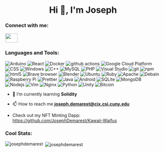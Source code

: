 <h1 align="center">Hi 👋, I'm Joseph</h1>
<h3 align="left">Connect with me:</h3>
<p align="left">
<a href="https://www.linkedin.com/in/joseph-demarest-463334124/" target="blank"><img align="center" src="https://cdn.jsdelivr.net/npm/simple-icons@3.0.1/icons/linkedin.svg" alt="" height="30" width="40" /></a>
</p>

<h3 align="left">Languages and Tools:</h3>
<p>
  <img alt="Arduino" src="https://img.shields.io/badge/-Arduino-00979D?style=flat-square&logo=Arduino&logoColor=white" />
  <img alt="React" src="https://img.shields.io/badge/-React-45b8d8?style=flat-square&logo=react&logoColor=white" />
  <img alt="Docker" src="https://img.shields.io/badge/-Docker-46a2f1?style=flat-square&logo=docker&logoColor=white" />
  <img alt="github actions" src="https://img.shields.io/badge/-Github_Actions-2088FF?style=flat-square&logo=github-actions&logoColor=white" />
  <img alt="Google Cloud Platform" src="https://img.shields.io/badge/-Google_Cloud_Platform-1a73e8?style=flat-square&logo=google-cloud&logoColor=white" />
  <img alt="CSS" src="https://img.shields.io/badge/-CSS3-%231572B6?style=flat-square&logo=css3&logoColor=white" />
  <img alt="Windows" src="https://img.shields.io/badge/-Windows-0078D6?style=flat-square&logo=Windows&logoColor=white" />
  <img alt="C++" src="https://img.shields.io/badge/-C++-%2300599C?style=flat-square&logo=c%2B%2B&logoColor=white" />
  <img alt="MySQL" src="https://img.shields.io/badge/-MySQL-%2300f?style=flat-square&logo=MySQL&logoColor=white" />
  <img alt="PHP" src="https://img.shields.io/badge/-PHP-%23777BB4?style=flat-square&logo=php&logoColor=white" />
  <img alt="Visual Studio" src="https://img.shields.io/badge/-Visual Studio-5C2D91?style=flat-square&logo=visual-studio&logoColor=white" />
  <img alt="git" src="https://img.shields.io/badge/-Git-F05032?style=flat-square&logo=git&logoColor=white" />
  <img alt="npm" src="https://img.shields.io/badge/-NPM-CB3837?style=flat-square&logo=npm&logoColor=white" />
  <img alt="html5" src="https://img.shields.io/badge/-HTML5-E34F26?style=flat-square&logo=html5&logoColor=white" />
  <img alt="Brave browser" src="https://img.shields.io/badge/-Brave_Browser-FB542B?style=flat-square&logo=brave&logoColor=white" />
  <img alt="Blender" src="https://img.shields.io/badge/-Blender-FF4500?style=flat-square&logo=blender&logoColor=white" />
  <img alt="Ubuntu" src="https://img.shields.io/badge/-Ubuntu-E95420?style=flat-square&logo=Ubuntu&logoColor=white" />
  <img alt="Ruby" src="https://img.shields.io/badge/-Ruby-%23CC342D?style=flat-square&logo=ruby&logoColor=white" />
  <img alt="Apache" src="https://img.shields.io/badge/-Apache-%23D42029?style=flat-square&logo=Apache&logoColor=white" />
  <img alt="Debain" src="https://img.shields.io/badge/-Debain-D70A53?style=flat-square&logo=Debain&logoColor=white" />
  <img alt="Raspberry Pi" src="https://img.shields.io/badge/-Raspberry Pi-C51A4A?style=flat-square&logo=Raspberry-Pi&logoColor=white" /> 
  <img alt="Prettier" src="https://img.shields.io/badge/-Prettier-F7B93E?style=flat-square&logo=prettier&logoColor=white" />
  <img alt="Java" src="https://img.shields.io/badge/-Java-%23ED8B00?style=flat-square&logo=java&logoColor=white" />
  <img alt="Android" src="https://img.shields.io/badge/-Android-3DDC84?style=flat-square&logo=Android&logoColor=white" />
  <img alt="SQLite" src="https://img.shields.io/badge/-SQLite-2307405e?style=flat-square&logo=SQLite&logoColor=white" />
  <img alt="MongoDB" src="https://img.shields.io/badge/-MongoDB-13aa52?style=flat-square&logo=mongodb&logoColor=white" />
  <img alt="Nodejs" src="https://img.shields.io/badge/-NodeJS-43853d?style=flat-square&logo=Node.js&logoColor=white" />
  <img alt="Vim" src="https://img.shields.io/badge/-Vim-%2311AB00?style=flat-square&logo=Vim&logoColor=white" />
  <img alt="Nginx" src="https://img.shields.io/badge/-Nginx-%23009639?style=flat-square&logo=Nginx&logoColor=white" />
  <img alt="Python" src="https://img.shields.io/badge/-python-%2314354C?style=flat-square&logo=python&logoColor=white" />
  <img alt="Unity" src="https://img.shields.io/badge/-Unity-000000?style=flat-square&logo=Unity&logoColor=white" />
  <img alt="Bitcoin" src="https://img.shields.io/badge/-Bitcoin-000000?style=flat-square&logo=Bitcoin&logoColor=white" /> 
</p>

- 🌱 I’m currently learning **Solidity**

- 📫 How to reach me **joseph.demarest@cix.csi.cuny.edu**

- Check out my NFT Minting Dapp: https://github.com/JosephDemarest/Kawaii-Waifus


<h3 align="left">Cool Stats:</h3>
<p><img align="left" src="https://github-readme-stats.vercel.app/api/top-langs?username=josephdemarest&show_icons=true&theme=tokyonight&locale=en&layout=compact" alt="josephdemarest" /></p>

<p>&nbsp;<img align="center" src="https://github-readme-stats.vercel.app/api?username=josephdemarest&show_icons=true&theme=tokyonight&locale=en" alt="josephdemarest" /></p>

